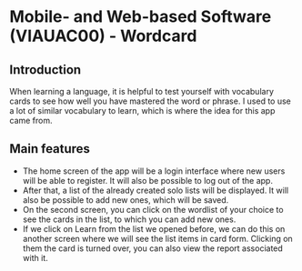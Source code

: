 # Mobile- and Web-based Software (VIAUAC00) - Wordcard

## Introduction

When learning a language, it is helpful to test yourself with vocabulary cards to see how well you have mastered the word or phrase.
I used to use a lot of similar vocabulary to learn, which is where the idea for this app came from. 

## Main features

- The home screen of the app will be a login interface where new users will be able to register. It will also be possible to log out of the app.
- After that, a list of the already created solo lists will be displayed. It will also be possible to add new ones, which will be saved. 
- On the second screen, you can click on the wordlist of your choice to see the cards in the list, to which you can add new ones.
- If we click on Learn from the list we opened before, we can do this on another screen where we will see the list items in card form. Clicking on them
the card is turned over, you can also view the report associated with it.

